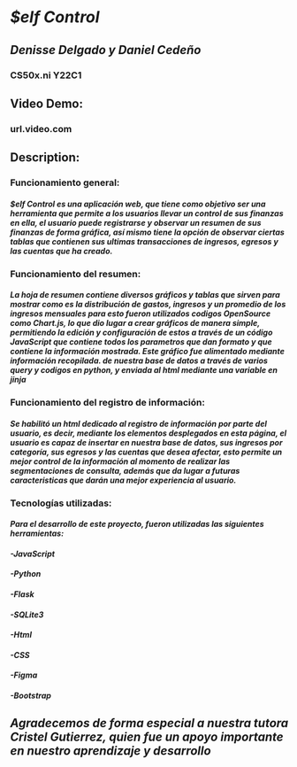 # **_$elf Control_**
## **_Denisse Delgado y Daniel Cedeño_** 
### CS50x.ni Y22C1
## **Video Demo:**
### url.video.com 
## **Description:**

### Funcionamiento general: 
#### *$elf Control es una aplicación web, que tiene como objetivo ser una herramienta que permite a los usuarios llevar un control de sus finanzas en ella, el usuario puede registrarse y observar un resumen de sus finanzas de forma gráfica, así mismo tiene la opción de observar ciertas tablas que contienen sus ultimas transacciones de ingresos, egresos y las cuentas que ha creado.*

### Funcionamiento del resumen:
#### *La hoja de resumen contiene diversos gráficos y tablas que sirven para mostrar como es la distribución de gastos, ingresos y un promedio de los ingresos mensuales para esto fueron utilizados codigos OpenSource como Chart.js, lo que dio lugar a crear gráficos de manera simple, permitiendo la edición y configuración de estos a través de un código JavaScript que contiene todos los parametros que dan formato y que contiene la información mostrada. Este gráfico fue alimentado mediante información recopilada. de nuestra base de datos a través de varios query y codigos en python, y enviada al html mediante una variable en jinja*

###  Funcionamiento del registro de información:
#### *Se habilitó un html dedicado al registro de información por parte del usuario, es decir, mediante los elementos desplegados en esta página, el usuario es capaz de insertar en nuestra base de datos, sus ingresos por categoría, sus egresos y las cuentas que desea afectar, esto permite un mejor control de la información al momento de realizar las segmentaciones de consulta, además que da lugar a futuras caracteristicas que darán una mejor experiencia al usuario.*

### Tecnologías utilizadas:
#### *Para el desarrollo de este proyecto, fueron utilizadas las siguientes herramientas:*
#### *-JavaScript*
#### *-Python*
#### *-Flask*
#### *-SQLite3*
#### *-Html*
#### *-CSS*
#### *-Figma*
#### *-Bootstrap*

## **_Agradecemos de forma especial a nuestra tutora Cristel Gutierrez, quien fue un apoyo importante en nuestro aprendizaje y desarrollo_**